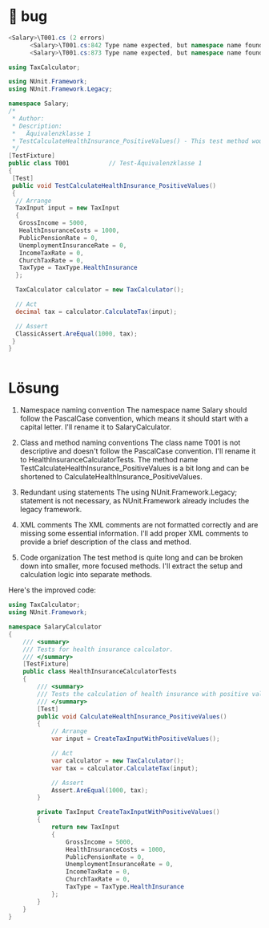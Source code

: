 ﻿# 💩 bug 

````csharp
<Salary>\T001.cs (2 errors)
      <Salary>\T001.cs:842 Type name expected, but namespace name found
      <Salary>\T001.cs:873 Type name expected, but namespace name found
````


````csharp
using TaxCalculator;

using NUnit.Framework;
using NUnit.Framework.Legacy;

namespace Salary;
/*
 * Author:
 * Description:
 *   Äquivalenzklasse 1
 * TestCalculateHealthInsurance_PositiveValues() - This test method would create a TaxInput object with positive values for gross income and health insurance costs, and then call the CalculateTax method with that object. The expected result would be the same as the input health insurance costs.
 */
[TestFixture]
public class T001           // Test-Äquivalenzklasse 1
{
 [Test]
 public void TestCalculateHealthInsurance_PositiveValues()
 {
  // Arrange
  TaxInput input = new TaxInput
  {
   GrossIncome = 5000,
   HealthInsuranceCosts = 1000,
   PublicPensionRate = 0,
   UnemploymentInsuranceRate = 0,
   IncomeTaxRate = 0,
   ChurchTaxRate = 0,
   TaxType = TaxType.HealthInsurance
  };

  TaxCalculator calculator = new TaxCalculator();

  // Act
  decimal tax = calculator.CalculateTax(input);

  // Assert
  ClassicAssert.AreEqual(1000, tax);
 }
}



````


# Lösung 

1. Namespace naming convention
   The namespace name Salary should follow the PascalCase convention, which means it should start with a capital letter. I'll rename it to SalaryCalculator.

2. Class and method naming conventions
   The class name T001 is not descriptive and doesn't follow the PascalCase convention. I'll rename it to HealthInsuranceCalculatorTests. The method name TestCalculateHealthInsurance_PositiveValues is a bit long and can be shortened to CalculateHealthInsurance_PositiveValues.

3. Redundant using statements
   The using NUnit.Framework.Legacy; statement is not necessary, as NUnit.Framework already includes the legacy framework.

4. XML comments
   The XML comments are not formatted correctly and are missing some essential information. I'll add proper XML comments to provide a brief description of the class and method.

5. Code organization
   The test method is quite long and can be broken down into smaller, more focused methods. I'll extract the setup and calculation logic into separate methods.

Here's the improved code:

````csharp
using TaxCalculator;
using NUnit.Framework;

namespace SalaryCalculator
{
    /// <summary>
    /// Tests for health insurance calculator.
    /// </summary>
    [TestFixture]
    public class HealthInsuranceCalculatorTests
    {
        /// <summary>
        /// Tests the calculation of health insurance with positive values.
        /// </summary>
        [Test]
        public void CalculateHealthInsurance_PositiveValues()
        {
            // Arrange
            var input = CreateTaxInputWithPositiveValues();

            // Act
            var calculator = new TaxCalculator();
            var tax = calculator.CalculateTax(input);

            // Assert
            Assert.AreEqual(1000, tax);
        }

        private TaxInput CreateTaxInputWithPositiveValues()
        {
            return new TaxInput
            {
                GrossIncome = 5000,
                HealthInsuranceCosts = 1000,
                PublicPensionRate = 0,
                UnemploymentInsuranceRate = 0,
                IncomeTaxRate = 0,
                ChurchTaxRate = 0,
                TaxType = TaxType.HealthInsurance
            };
        }
    }
}

````